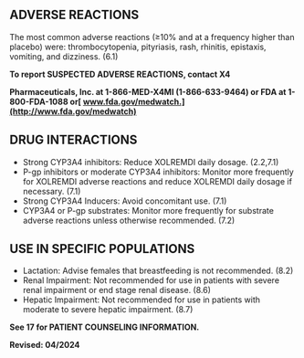 ## ADVERSE REACTIONS

The most common adverse reactions (≥10% and at a frequency higher than placebo) were: thrombocytopenia, pityriasis, rash, rhinitis, epistaxis, vomiting, and dizziness. (6.1)

**To report SUSPECTED ADVERSE REACTIONS, contact X4**

**Pharmaceuticals, Inc. at 1-866-MED-X4MI (1-866-633-9464) or FDA at 1-800-FDA-1088 or[ www.fda.gov/medwatch.](http://www.fda.gov/medwatch)**

## DRUG INTERACTIONS

- Strong CYP3A4 inhibitors: Reduce XOLREMDI daily dosage. (2.2,7\.1)
- P-gp inhibitors or moderate CYP3A4 inhibitors: Monitor more frequently for XOLREMDI adverse reactions and reduce XOLREMDI daily dosage if necessary. (7.1)
- Strong CYP3A4 Inducers: Avoid concomitant use. (7.1)
- CYP3A4 or P-gp substrates: Monitor more frequently for substrate adverse reactions unless otherwise recommended. (7.2)

## USE IN SPECIFIC POPULATIONS

- Lactation: Advise females that breastfeeding is not recommended. (8.2)
- Renal Impairment: Not recommended for use in patients with severe renal impairment or end stage renal disease. (8.6)
- Hepatic Impairment: Not recommended for use in patients with moderate to severe hepatic impairment. (8.7)

**See 17 for PATIENT COUNSELING INFORMATION.**

**Revised: 04/2024**
